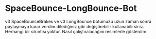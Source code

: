 # SpaceBounce-LongBounce-Bot
v3 SpaceBounceBrakes ve v3 LongBounce botumuzu uzun zaman sonra paylaşmaya karar verdim dilediğiniz gibi değiştirebilir kullanabilirsiniz. Herhangi bir sıkıntısı yoktur. Nasıl çalıştıralacağını resimlerle gösterdim.
